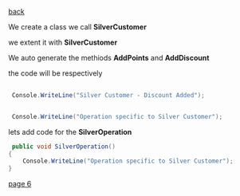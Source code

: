 [back](./page04.md)

We create a class we call **SilverCustomer**

we extent it with **SilverCustomer**

We auto generate the methiods **AddPoints** and **AddDiscount**

the code will be respectively

```csharp
 
 Console.WriteLine("Silver Customer - Discount Added");

```

```csharp

 Console.WriteLine("Operation specific to Silver Customer");

```

lets add code for the **SilverOperation**

```csharp
 public void SilverOperation()
{
    Console.WriteLine("Operation specific to Silver Customer");
}

```

[page 6](./page06.md)
